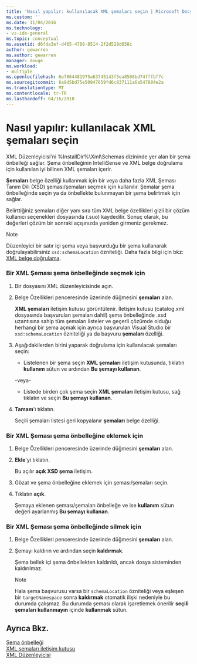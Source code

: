 ```yaml
---
title: 'Nasıl yapılır: kullanılacak XML şemaları seçin | Microsoft Docs'
ms.custom: ''
ms.date: 11/04/2016
ms.technology:
- vs-ide-general
ms.topic: conceptual
ms.assetid: d6fda3ef-d465-4788-8514-2f2d528d658c
author: gewarren
ms.author: gewarren
manager: douge
ms.workload:
- multiple
ms.openlocfilehash: 6e7864481975a63745143f5ea8508bd74fffbf7c
ms.sourcegitcommit: 6a9d5bd75e50947659fd6c837111a6a547884e2a
ms.translationtype: MT
ms.contentlocale: tr-TR
ms.lasthandoff: 04/16/2018
---
```

# <a name="how-to-select-the-xml-schemas-to-use"></a>Nasıl yapılır: kullanılacak XML şemaları seçin
XML Düzenleyicisi'ni %InstallDir%\Xml\Schemas dizininde yer alan bir şema önbelleği sağlar. Şema önbelleğinin IntelliSense ve XML belge doğrulama için kullanılan iyi bilinen XML şemaları içerir.  
  
 **Şemaları** belge özelliği kullanmak için bir veya daha fazla XML Şeması Tanım Dili (XSD) şeması/şemaları seçmek için kullanılır. Şemalar şema önbelleğinde seçin ya da önbellekte bulunmayan bir şema belirtmek için sağlar.  
  
 Belirttiğiniz şemaları diğer yanı sıra tüm XML belge özellikleri gizli bir çözüm kullanıcı seçenekleri dosyasında (.suo) kaydedilir. Sonuç olarak, bu değerleri çözüm bir sonraki açışınızda yeniden girmeniz gerekmez.  
  
> [!NOTE]
>  Düzenleyici bir satır içi şema veya başvurduğu bir şema kullanarak doğrulayabilirsiniz `xsd:schemaLocation` özniteliği. Daha fazla bilgi için bkz: [XML belge doğrulama](../xml-tools/xml-document-validation.md).  
  
### <a name="to-select-an-xml-schema-from-the-schema-cache"></a>Bir XML Şeması şema önbelleğinde seçmek için  
  
1.  Bir dosyasını XML düzenleyicisinde açın.  
  
2.  Belge Özellikleri penceresinde üzerinde düğmesini **şemaları** alan.  
  
     **XML şemaları** iletişim kutusu görüntülenir. İletişim kutusu (catalog.xml dosyasında başvurulan şemaları dahil) şema önbelleğinde .xsd uzantısına sahip tüm şemaları listeler ve geçerli çözümde olduğu herhangi bir şema açmak için ayrıca başvurulan Visual Studio bir `xsd:schemaLocation` özniteliği ya da başvuru **şemaları** özelliği.  
  
3.  Aşağıdakilerden birini yaparak doğrulama için kullanılacak şemaları seçin:  
  
    -   Listelenen bir şema seçin **XML şemaları** iletişim kutusunda, tıklatın **kullanım** sütun ve ardından **Bu şemayı kullanan**.  
  
     -veya-  
  
    -   Listede birden çok şema seçin **XML şemaları** iletişim kutusu, sağ tıklatın ve seçin **Bu şemayı kullanan**.  
  
4.  **Tamam**'ı tıklatın.  
  
     Seçili şemaları listesi geri kopyalanır **şemaları** belge özelliği.  
  
### <a name="to-add-an-xml-schema-to-the-schema-cache"></a>Bir XML Şeması şema önbelleğine eklemek için  
  
1.  Belge Özellikleri penceresinde üzerinde düğmesini **şemaları** alan.  
  
2.  **Ekle**'yi tıklatın.  
  
     Bu açılır **açık XSD şema** iletişim.  
  
3.  Gözat ve şema önbelleğine eklemek için şeması/şemaları seçin.  
  
4.  Tıklatın **açık**.  
  
     Şemaya eklenen şeması/şemaları önbelleğe ve ise **kullanım** sütun değeri ayarlanmış **Bu şemayı kullanan**.  
  
### <a name="to-delete-an-xml-schema-from-the-schema-cache"></a>Bir XML Şeması şema önbelleğinde silmek için  
  
1.  Belge Özellikleri penceresinde üzerinde düğmesini **şemaları** alan.  
  
2.  Şemayı kaldırın ve ardından seçin **kaldırmak**.  
  
     Şema bellek içi şema önbellekten kaldırıldı, ancak dosya sisteminden kaldırılmaz.  
  
    > [!NOTE]
    >  Hala şema başvurusu varsa bir `schemaLocation` özniteliği veya eşleşen bir `targetNamespace` sonra **kaldırmak** otomatik ilişki nedeniyle bu durumda çalışmaz. Bu durumda şeması olarak işaretlemek önerilir **seçili şemaları kullanmayın** içinde **kullanmak** sütun.  
  
## <a name="see-also"></a>Ayrıca Bkz.  
 [Şema önbelleği](../xml-tools/schema-cache.md)   
 [XML şemaları iletişim kutusu](../xml-tools/xml-schemas-dialog-box.md)   
 [XML Düzenleyicisi](../xml-tools/xml-editor.md)